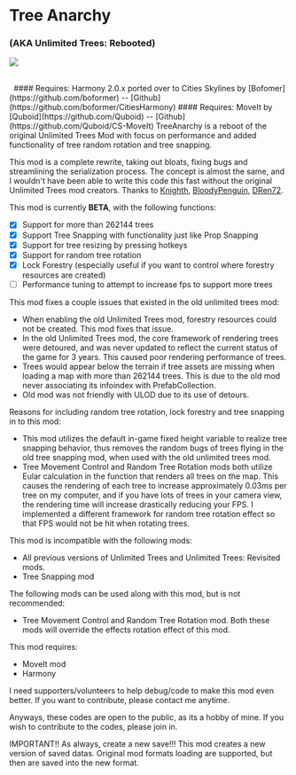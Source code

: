 # Tree Anarchy 
### __(AKA Unlimited Trees: Rebooted)__
<p>
<a href="LICENSE">
	<img src="https://img.shields.io/badge/license-MIT-green" />
</a>
</p>
<br>&nbsp;
#### Requires: Harmony 2.0.x ported over to Cities Skylines by [Bofomer](https://github.com/boformer) -- [Github](https://github.com/boformer/CitiesHarmony)
#### Requires: MoveIt by [Quboid](https://github.com/Quboid) -- [Github](https://github.com/Quboid/CS-MoveIt)
TreeAnarchy is a reboot of the original Unlimited Trees Mod with focus on performance and added functionality of tree random rotation and tree snapping.

This mod is a complete rewrite, taking out bloats, fixing bugs and streamlining the serialization process. The concept is almost the same, and I wouldn't have been able to write this code this fast without the original Unlimited Trees mod creators. Thanks to
[Knighth](https://github.com/Knighth/TreeUnlimiter), 
[BloodyPenguin](https://github.com/bloodypenguin), 
[DRen72](https://steamcommunity.com/id/DRen72/myworkshopfiles/?appid=255710).

This mod is currently __BETA__, with the following functions:
- [x] Support for more than 262144 trees
- [x] Support Tree Snapping with functionality just like Prop Snapping
- [x] Support for tree resizing by pressing hotkeys
- [x] Support for random tree rotation
- [x] Lock Forestry (especially useful if you want to control where forestry resources are created)
- [ ] Performance tuning to attempt to increase fps to support more trees

This mod fixes a couple issues that existed in the old unlimited trees mod:
- When enabling the old Unlimited Trees mod, forestry resources could not be created. This mod fixes that issue.
- In the old Unlimited Trees mod, the core framework of rendering trees were detoured, and was never updated to reflect the current status of the game for 3 years. This caused poor rendering performance of trees.
- Trees would appear below the terrain if tree assets are missing when loading a map with more than 262144 trees. This is due to the old mod never associating its infoindex with PrefabCollection.
- Old mod was not friendly with ULOD due to its use of detours.

Reasons for including random tree rotation, lock forestry and tree snapping in to this mod:
- This mod utilizes the default in-game fixed height variable to realize tree snapping behavior, thus removes the random bugs of trees flying in the old tree snapping mod, when used with the old unlimited trees mod.
- Tree Movement Control and Random Tree Rotation mods both utilize Eular calculation in the function that renders all trees on the map. This causes the rendering of each tree to increase approximately 0.03ms per tree on my computer, and if you have lots of trees in your camera view, the rendering time will increase drastically reducing your FPS. I implemented a different framework for random tree rotation effect so that FPS would not be hit when rotating trees.

This mod is incompatible with the following mods:
- All previous versions of Unlimited Trees and Unlimited Trees: Revisited mods.
- Tree Snapping mod

The following mods can be used along with this mod, but is not recommended:
- Tree Movement Control and Random Tree Rotation mod. Both these mods will override the effects rotation effect of this mod.

This mod requires:
- MoveIt mod
- Harmony

I need supporters/volunteers to help debug/code to make this mod even better. If you want to contribute, please contact me anytime.

Anyways, these codes are open to the public, as its a hobby of mine. If you wish to contribute to the codes, please join in.

IMPORTANT!! As always, create a new save!!! This mod creates a new version of saved datas. Original mod formats loading are supported, but then are saved into the new format.


